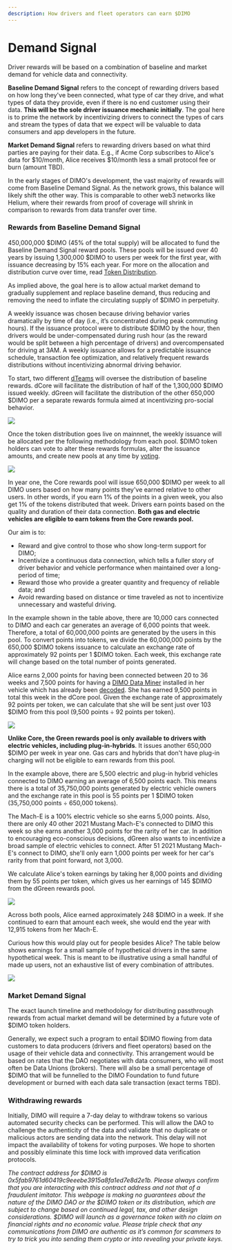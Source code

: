```yaml
---
description: How drivers and fleet operators can earn $DIMO
---
```


# Demand Signal

Driver rewards will be based on a combination of baseline and market demand for vehicle data and connectivity.&#x20;

**Baseline Demand Signal** refers to the concept of rewarding drivers based on how long they've been connected, what type of car they drive, and what types of data they provide, even if there is no end customer using their data. **This will be the sole driver issuance mechanic initially**. The goal here is to prime the network by incentivizing drivers to connect the types of cars and stream the types of data that we expect will be valuable to data consumers and app developers in the future.

**Market Demand Signal** refers to rewarding drivers based on what third parties are paying for their data. E.g., if Acme Corp subscribes to Alice's data for $10/month, Alice receives $10/month less a small protocol fee or burn (amount TBD).

In the early stages of DIMO's development, the vast majority of rewards will come from Baseline Demand Signal. As the network grows, this balance will likely shift the other way. This is comparable to other web3 networks like Helium, where their rewards from proof of coverage will shrink in comparison to rewards from data transfer over time.

### Rewards from Baseline Demand Signal

450,000,000 $DIMO (45% of the total supply) will be allocated to fund the Baseline Demand Signal reward pools. These pools will be issued over 40 years by issuing 1,300,000 $DIMO to users per week for the first year, with issuance decreasing by 15% each year. For more on the allocation and distribution curve over time, read [Token Distribution](token-distribution.md).

As implied above, the goal here is to allow actual market demand to gradually supplement and replace baseline demand, thus reducing and removing the need to inflate the circulating supply of $DIMO in perpetuity.

A weekly issuance was chosen because driving behavior varies dramatically by time of day (i.e., it’s concentrated during peak commuting hours). If the issuance protocol were to distribute $DIMO by the hour, then drivers would be under-compensated during rush hour (as the reward would be split between a high percentage of drivers) and overcompensated for driving at 3AM. A weekly issuance allows for a predictable issuance schedule, transaction fee optimization, and relatively frequent rewards distributions without incentivizing abnormal driving behavior.

To start, two different [dTeams](../governance/dteams.md) will oversee the distribution of baseline rewards. dCore will facilitate the distribution of half of the 1,300,000 $DIMO issued weekly. dGreen will facilitate the distribution of the other 650,000 $DIMO per a separate rewards formula aimed at incentivizing pro-social behavior.

![](<../.gitbook/assets/diagram (6).png>)

Once the token distribution goes live on mainnnet, the weekly issuance will be allocated per the following methodology from each pool. $DIMO token holders can vote to alter these rewards formulas, alter the issuance amounts, and create new pools at any time by [voting](../governance/voting.md).&#x20;

![](../.gitbook/assets/core.png)

In year one, the Core rewards pool will issue 650,000 $DIMO per week to all DIMO users based on how many points they've earned relative to other users. In other words, if you earn 1% of the points in a given week, you also get 1% of the tokens distributed that week. Drivers earn points based on the quality and duration of their data connection. **Both gas and electric vehicles are eligible to earn tokens from the Core rewards pool.**

Our aim is to:

* Reward and give control to those who show long-term support for DIMO;
* Incentivize a continuous data connection, which tells a fuller story of driver behavior and vehicle performance when maintained over a long-period of time;
* Reward those who provide a greater quantity and frequency of reliable data; and
* Avoid rewarding based on distance or time traveled as not to incentivize unnecessary and wasteful driving.

In the example shown in the table above, there are 10,000 cars connected to DIMO and each car generates an average of 6,000 points that week. Therefore, a total of 60,000,000 points are generated by the users in this pool. To convert points into tokens, we divide the 60,000,000 points by the 650,000 $DIMO tokens issuance to calculate an exchange rate of approximately 92 points per 1 $DIMO token. Each week, this exchange rate will change based on the total number of points generated.

Alice earns 2,000 points for having been connected between 20 to 36 weeks and 7,500 points for having a [DIMO Data Miner](https://shop.dimo.zone) installed in her vehicle which has already been [decoded](https://github.com/DIMO-Network/opendbc). She has earned 9,500 points in total this week in the dCore pool. Given the exchange rate of approximately 92 points per token, we can calculate that she will be sent just over 103 $DIMO from this pool (9,500 points ÷ 92 points per token).

![](<../.gitbook/assets/image (2).png>)

**Unlike Core, the Green rewards pool is only available to drivers with electric vehicles, including plug-in-hybrids**. It issues another 650,000 $DIMO per week in year one. Gas cars and hybrids that don't have plug-in charging will not be eligible to earn rewards from this pool.

In the example above, there are 5,500 electric and plug-in hybrid vehicles connected to DIMO earning an average of 6,500 points each. This means there is a total of 35,750,000 points generated by electric vehicle owners and the exchange rate in this pool is 55 points per 1 $DIMO token (35,750,000 points ÷ 650,000 tokens).

The Mach-E is a 100% electric vehicle so she earns 5,000 points. Also, there are only 40 other 2021 Mustang Mach-E's connected to DIMO this week so she earns another 3,000 points for the rarity of her car. In addition to encouraging eco-conscious decisions, dGreen also wants to incentivize a broad sample of electric vehicles to connect. After 51 2021 Mustang Mach-E's connect to DIMO, she'll only earn 1,000 points per week for her car's rarity from that point forward, not 3,000.

We calculate Alice's token earnings by taking her 8,000 points and dividing them by 55 points per token, which gives us her earnings of 145 $DIMO from the dGreen rewards pool.

![](../.gitbook/assets/image.png)

Across both pools, Alice earned approximately 248 $DIMO in a week. If she continued to earn that amount each week, she would end the year with 12,915 tokens from her Mach-E.

Curious how this would play out for people besides Alice? The table below shows earnings for a small sample of hypothetical drivers in the same hypothetical week. This is meant to be illustrative using a small handful of made up users, not an exhaustive list of every combination of attributes.

![](<../.gitbook/assets/image (6).png>)

### Market Demand Signal

The exact launch timeline and methodology for distributing passthrough rewards from actual market demand will be determined by a future vote of $DIMO token holders.

Generally, we expect such a program to entail $DIMO flowing from data customers to data producers (drivers and fleet operators) based on the usage of their vehicle data and connectivity. This arrangement would be based on rates that the DAO negotiates with data consumers, who will most often be Data Unions (brokers). There will also be a small percentage of $DIMO that will be funnelled to the DIMO Foundation to fund future development or burned with each data sale transaction (exact terms TBD).

### Withdrawing rewards <a href="#eafc" id="eafc"></a>

Initially, DIMO will require a 7-day delay to withdraw tokens so various automated security checks can be performed. This will allow the DAO to challenge the authenticity of the data and validate that no duplicate or malicious actors are sending data into the network. This delay will not impact the availability of tokens for voting purposes. We hope to shorten and possibly eliminate this time lock with improved data verification protocols.



_The contract address for $DIMO is 0x5fab9761d60419c9eeebe3915a8fa1ed7e8d2e1b. Please always confirm that you are interacting with this contract address and not that of a fraudulent imitator. This webpage is making no guarantees about the nature of the DIMO DAO or the $DIMO token or its distribution, which are subject to change based on continued legal, tax, and other design considerations. $DIMO will launch as a governance token with no claim on financial rights and no economic value. Please triple check that any communications from DIMO are authentic as it’s common for scammers to try to trick you into sending them crypto or into revealing your private keys._
